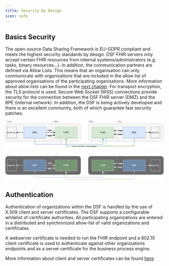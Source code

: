 ```yaml
---
title: Security by Design
icon: safe
---
```

## Basics Security
The open-source Data Sharing Framework is EU-GDPR compliant and meets the highest security standards by design. DSF FHIR servers only accept certain FHIR resources from internal systems/administrators (e.g. tasks, binary resources...). In addition, the communication partners are defined via Allow Lists. This means that an organisation can only communicate with organisations that are included in the allow list of approved organisations of the participating organisations. More information about allow lists can be found in the [next chapter](allow-list).
For transport encryption, the TLS protocol is used. Secure Web Socket (WSS) connections provide security for the connection between the DSF FHIR server (DMZ) and the BPE (internal network). In addition, the DSF is being actively developed and there is an excellent community, both of which guarantee fast security patches.

![Certificates](/photos/info/security/certificates-light.svg#light)

![Certificates](/photos/info/security/certificates-dark.svg#dark)

## Authentication 
Authentication of organizations within the DSF is handled by the use of X.509 client and server certificates. The DSF supports a configurable whitelist of  certificate authorities. All participating organizations are entered in a distributed and synchronized allow-list of valid organizations and certificates.

A webserver certificate is needed to run the FHIR endpoint and a 802.1X client certificate is used to authenticate against other organizations endpoints and as a server certificate for the business process engine.

More information about client and server certificates can be found [here](/operations/v1/latest/maintain/install#client-server-certificates).

